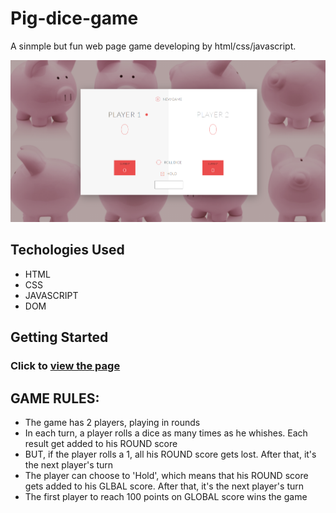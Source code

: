 # Pig-dice-game

A sinmple but fun web page game developing by html/css/javascript.

![Screen Shot](./pig_game/pig-dice-game.png?raw=true "page of game")


## Techologies Used

* HTML
* CSS
* JAVASCRIPT
* DOM


## Getting Started

### Click to [view the page](https://youquanliu.github.io/Pig-dice-game/)


## GAME RULES:


- The game has 2 players, playing in rounds
- In each turn, a player rolls a dice as many times as he whishes. Each result get added to his ROUND score
- BUT, if the player rolls a 1, all his ROUND score gets lost. After that, it's the next player's turn
- The player can choose to 'Hold', which means that his ROUND score gets added to his GLBAL score. After that, it's the next player's turn
- The first player to reach 100 points on GLOBAL score wins the game



